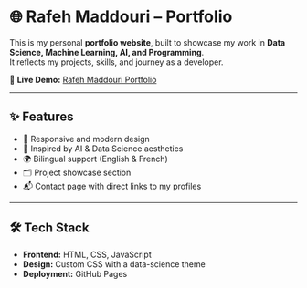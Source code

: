 # 🌐 Rafeh Maddouri – Portfolio  


This is my personal **portfolio website**, built to showcase my work in **Data Science, Machine Learning, AI, and Programming**.  
It reflects my projects, skills, and journey as a developer.  

🔗 **Live Demo:** [Rafeh Maddouri Portfolio](https://rafeh-18.github.io/Rafeh-Maddouri-Portfolio/)  

---

## ✨ Features  
- 📱 Responsive and modern design  
- 🌙 Inspired by AI & Data Science aesthetics  
- 🌍 Bilingual support (English & French)  
- 🗂️ Project showcase section  
- 📬 Contact page with direct links to my profiles  

---

## 🛠️ Tech Stack  
- **Frontend:** HTML, CSS, JavaScript  
- **Design:** Custom CSS with a data-science theme  
- **Deployment:** GitHub Pages  
